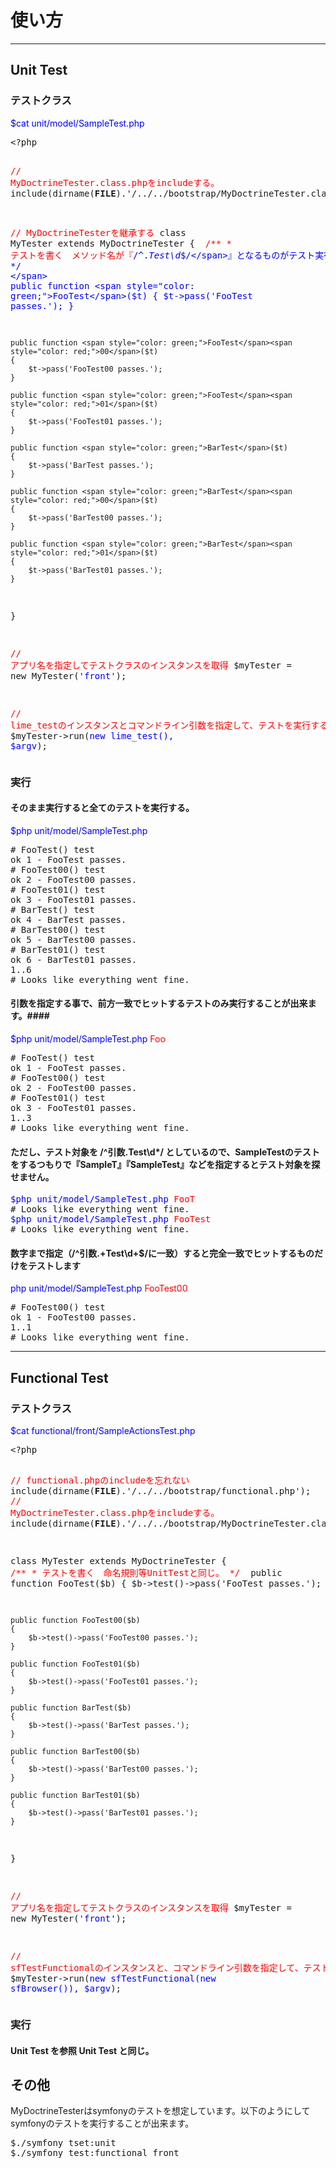 使い方
=====

*****

Unit Test
---------

### テストクラス ###

<div style="color: blue;">$cat unit/model/SampleTest.php</div>
<pre>
&lt;?php

<span style="color: red;">// MyDoctrineTester.class.phpをincludeする。</span>
include(dirname(__FILE__).'/../../bootstrap/MyDoctrineTester.class.php');

<span style="color: red;">// MyDoctrineTesterを継承する</span>
class MyTester extends MyDoctrineTester
{
<span style="color: red;">
    /**
     * テストを書く　メソッド名が『<span style="color: blue;">/^.*Test\d*$/</span>』となるものがテスト実行の対象
     */
</span>
    public function <span style="color: green;">FooTest</span>($t)
    {
        $t->pass('FooTest passes.');
    }
    
    public function <span style="color: green;">FooTest</span><span style="color: red;">00</span>($t)
    {
        $t->pass('FooTest00 passes.');
    }
    
    public function <span style="color: green;">FooTest</span><span style="color: red;">01</span>($t)
    {
        $t->pass('FooTest01 passes.');
    }
    
    public function <span style="color: green;">BarTest</span>($t)
    {
        $t->pass('BarTest passes.');
    }
    
    public function <span style="color: green;">BarTest</span><span style="color: red;">00</span>($t)
    {
        $t->pass('BarTest00 passes.');
    }
    
    public function <span style="color: green;">BarTest</span><span style="color: red;">01</span>($t)
    {
        $t->pass('BarTest01 passes.');
    }
}

<span style="color: red;">// アプリ名を指定してテストクラスのインスタンスを取得</span>
$myTester = new MyTester(<span style="color: blue;">'front'</span>);

<span style="color: red;">// lime_testのインスタンスとコマンドライン引数を指定して、テストを実行する</span>
$myTester->run(<span style="color: blue;">new lime_test(), $argv</span>);
</pre>



### 実行 ###

#### そのまま実行すると全てのテストを実行する。 ####
<div style="color: blue;">$php unit/model/SampleTest.php</div>
<pre>
# FooTest() test
ok 1 - FooTest passes.
# FooTest00() test
ok 2 - FooTest00 passes.
# FooTest01() test
ok 3 - FooTest01 passes.
# BarTest() test
ok 4 - BarTest passes.
# BarTest00() test
ok 5 - BarTest00 passes.
# BarTest01() test
ok 6 - BarTest01 passes.
1..6
# Looks like everything went fine. 
</pre>


#### 引数を指定する事で、前方一致でヒットするテストのみ実行することが出来ます。####
<div style="color: blue;">$php unit/model/SampleTest.php <span style="color: red;">Foo</span></div>
<pre>
# FooTest() test
ok 1 - FooTest passes.
# FooTest00() test
ok 2 - FooTest00 passes.
# FooTest01() test
ok 3 - FooTest01 passes.
1..3
# Looks like everything went fine. 
</pre>


#### ただし、テスト対象を /^引数.Test\d*/ としているので、SampleTestのテストをするつもりで『SampleT』『SampleTest』などを指定するとテスト対象を探せません。 ####
<pre>
<span style="color: blue;">$php unit/model/SampleTest.php <span style="color: red;">FooT</span></span>
# Looks like everything went fine. 
<span style="color: blue;">$php unit/model/SampleTest.php <span style="color: red;">FooTest</span></span>
# Looks like everything went fine. 
</pre>


#### 数字まで指定（/^引数.+Test\d+$/に一致）すると完全一致でヒットするものだけをテストします ####
<div style="color: blue;">php unit/model/SampleTest.php <span style="color: red;">FooTest00</span></div>
<pre>
# FooTest00() test
ok 1 - FooTest00 passes.
1..1
# Looks like everything went fine. 
</pre>


*****

Functional Test
---------------

### テストクラス ###

<div style="color: blue;">$cat functional/front/SampleActionsTest.php</div>
<pre>
&lt;?php

<span style="color: red;">// functional.phpのincludeを忘れない</span>
include(dirname(__FILE__).'/../../bootstrap/functional.php');
<span style="color: red;">// MyDoctrineTester.class.phpをincludeする。</span>
include(dirname(__FILE__).'/../../bootstrap/MyDoctrineTester.class.php');

class MyTester extends MyDoctrineTester
{
<span style="color: red;">
    /**
     * テストを書く　命名規則等UnitTestと同じ。
     */
</span>
    public function FooTest($b)
    {
        $b->test()->pass('FooTest passes.');
    }
    
    public function FooTest00($b)
    {
        $b->test()->pass('FooTest00 passes.');
    }
    
    public function FooTest01($b)
    {
        $b->test()->pass('FooTest01 passes.');
    }

    public function BarTest($b)
    {
        $b->test()->pass('BarTest passes.');
    }
    
    public function BarTest00($b)
    {
        $b->test()->pass('BarTest00 passes.');
    }
    
    public function BarTest01($b)
    {
        $b->test()->pass('BarTest01 passes.');
    }
}

<span style="color: red;">// アプリ名を指定してテストクラスのインスタンスを取得</span>
$myTester = new MyTester(<span style="color: blue;">'front'</span>);

<span style="color: red;">// sfTestFunctionalのインスタンスと、コマンドライン引数を指定して、テストを実行する</span>
$myTester->run(<span style="color: blue;">new sfTestFunctional(new sfBrowser()), $argv</span>);
</pre>


### 実行 ###

#### Unit Test を参照 Unit Test と同じ。 ####


その他
-----

MyDoctrineTesterはsymfonyのテストを想定しています。以下のようにしてsymfonyのテストを実行することが出来ます。

<pre>
$./symfony tset:unit
$./symfony test:functional front
</pre>
